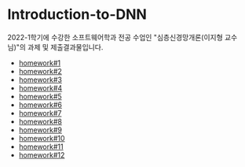 # Introduction-to-DNN
2022-1학기에 수강한 소프트웨어학과 전공 수업인
"심층신경망개론(이지형 교수님)"의 과제 및 제출결과물입니다.

- [homework#1](https://github.com/Vintage-lavender/Introduction-to-DNN/tree/assignment/HOMEWORK1)
- [homework#2](https://github.com/Vintage-lavender/Introduction-to-DNN/tree/assignment/HOMEWORK2)
- [homework#3](https://github.com/Vintage-lavender/Introduction-to-DNN/tree/assignment/HOMEWORK3)
- [homework#4](https://github.com/Vintage-lavender/Introduction-to-DNN/tree/assignment/HOMEWORK4)
- [homework#5](https://github.com/Vintage-lavender/Introduction-to-DNN/tree/assignment/HOMEWORK5)
- [homework#6](https://github.com/Vintage-lavender/Introduction-to-DNN/tree/assignment/HOMEWORK6)
- [homework#7](https://github.com/Vintage-lavender/Introduction-to-DNN/tree/assignment/HOMEWORK7)
- [homework#8](https://github.com/Vintage-lavender/Introduction-to-DNN/tree/assignment/HOMEWORK8)
- [homework#9](https://github.com/Vintage-lavender/Introduction-to-DNN/tree/assignment/HOMEWORK9)
- [homework#10](https://github.com/Vintage-lavender/Introduction-to-DNN/tree/assignment/HOMEWORK10)
- [homework#11](https://github.com/Vintage-lavender/Introduction-to-DNN/tree/assignment/HOMEWORK11)
- [homework#12](https://github.com/Vintage-lavender/Introduction-to-DNN/tree/assignment/HOMEWORK12)

